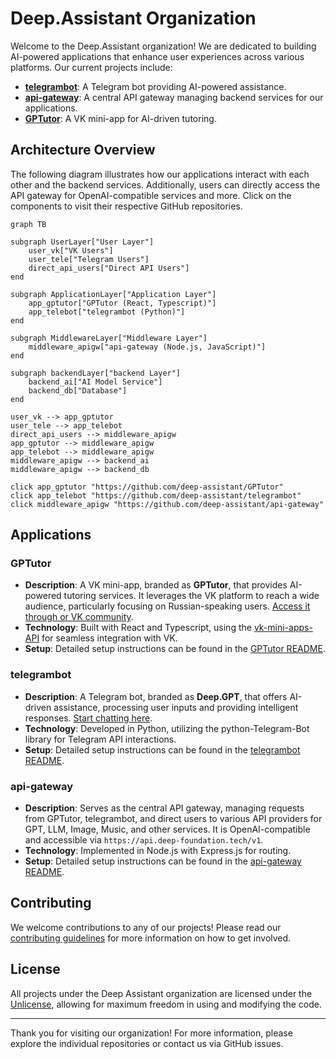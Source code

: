 # Deep.Assistant Organization

Welcome to the Deep.Assistant organization! We are dedicated to building AI-powered applications that enhance user experiences across various platforms. Our current projects include:

- **[telegrambot](https://github.com/deep-assistant/telegrambot)**: A Telegram bot providing AI-powered assistance.
- **[api-gateway](https://github.com/deep-assistant/api-gateway)**: A central API gateway managing backend services for our applications.
- **[GPTutor](https://github.com/deep-assistant/GPTutor)**: A VK mini-app for AI-driven tutoring.

## Architecture Overview

The following diagram illustrates how our applications interact with each other and the backend services. Additionally, users can directly access the API gateway for OpenAI-compatible services and more. Click on the components to visit their respective GitHub repositories.

```mermaid
graph TB

subgraph UserLayer["User Layer"]
    user_vk["VK Users"]
    user_tele["Telegram Users"]
    direct_api_users["Direct API Users"]
end

subgraph ApplicationLayer["Application Layer"]
    app_gptutor["GPTutor (React, Typescript)"]
    app_telebot["telegrambot (Python)"]
end

subgraph MiddlewareLayer["Middleware Layer"]
    middleware_apigw["api-gateway (Node.js, JavaScript)"]
end

subgraph backendLayer["backend Layer"]
    backend_ai["AI Model Service"]
    backend_db["Database"]
end

user_vk --> app_gptutor
user_tele --> app_telebot
direct_api_users --> middleware_apigw
app_gptutor --> middleware_apigw
app_telebot --> middleware_apigw
middleware_apigw --> backend_ai
middleware_apigw --> backend_db

click app_gptutor "https://github.com/deep-assistant/GPTutor"
click app_telebot "https://github.com/deep-assistant/telegrambot"
click middleware_apigw "https://github.com/deep-assistant/api-gateway"
```

## Applications

### GPTutor
- **Description**: A VK mini-app, branded as **GPTutor**, that provides AI-powered tutoring services. It leverages the VK platform to reach a wide audience, particularly focusing on Russian-speaking users. [Access it through or VK community](http://vk.com/gptutor).
- **Technology**: Built with React and Typescript, using the [vk-mini-apps-API](https://github.com/VKCOM/vk-mini-apps-api) for seamless integration with VK.
- **Setup**: Detailed setup instructions can be found in the [GPTutor README](https://github.com/deep-assistant/GPTutor/blob/main/README.md).

### telegrambot
- **Description**: A Telegram bot, branded as **Deep.GPT**, that offers AI-driven assistance, processing user inputs and providing intelligent responses. [Start chatting here](https://t.me/DeepGPTBot).
- **Technology**: Developed in Python, utilizing the python-Telegram-Bot library for Telegram API interactions.
- **Setup**: Detailed setup instructions can be found in the [telegrambot README](https://github.com/deep-assistant/telegrambot/blob/main/README.md).

### api-gateway
- **Description**: Serves as the central API gateway, managing requests from GPTutor, telegrambot, and direct users to various API providers for GPT, LLM, Image, Music, and other services. It is OpenAI-compatible and accessible via `https://api.deep-foundation.tech/v1`.
- **Technology**: Implemented in Node.js with Express.js for routing.
- **Setup**: Detailed setup instructions can be found in the [api-gateway README](https://github.com/deep-assistant/api-gateway/blob/main/README.md).

## Contributing
We welcome contributions to any of our projects! Please read our [contributing guidelines](https://github.com/deep-assistant/.github/blob/main/CONTRIBUTING.md) for more information on how to get involved.

## License
All projects under the Deep Assistant organization are licensed under the [Unlicense](https://unlicense.org/), allowing for maximum freedom in using and modifying the code.

---

Thank you for visiting our organization! For more information, please explore the individual repositories or contact us via GitHub issues.